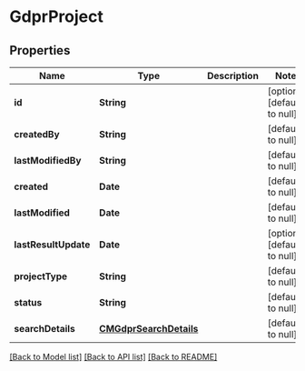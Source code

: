 # GdprProject
## Properties

| Name | Type | Description | Notes |
|------------ | ------------- | ------------- | -------------|
| **id** | **String** |  | [optional] [default to null] |
| **createdBy** | **String** |  | [default to null] |
| **lastModifiedBy** | **String** |  | [default to null] |
| **created** | **Date** |  | [default to null] |
| **lastModified** | **Date** |  | [default to null] |
| **lastResultUpdate** | **Date** |  | [optional] [default to null] |
| **projectType** | **String** |  | [default to null] |
| **status** | **String** |  | [default to null] |
| **searchDetails** | [**CMGdprSearchDetails**](CMGdprSearchDetails.md) |  | [default to null] |

[[Back to Model list]](../README.md#documentation-for-models) [[Back to API list]](../README.md#documentation-for-api-endpoints) [[Back to README]](../README.md)

